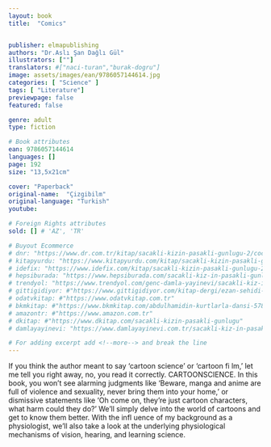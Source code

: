 ```yaml
---
layout: book
title:  "Comics"


publisher: elmapublishing
authors: "Dr.Aslı Şan Dağlı Gül"
illustrators: [""]
translators: #["naci-turan","burak-dogru"]
image: assets/images/ean/9786057144614.jpg
categories: [ "Science" ]
tags: [ "Literature"]
previewpage: false
featured: false

genre: adult
type: fiction

# Book attributes
ean: 9786057144614
languages: []
page: 192
size: "13,5x21cm"

cover: "Paperback"
original-name:  "Çizgibilm"
original-language: "Turkish"
youtube:

# Foreign Rights attributes
sold: [] # 'AZ', 'TR'

# Buyout Ecommerce
# dnr: "https://www.dr.com.tr/kitap/sacakli-kizin-pasakli-gunlugu-2/cocuk-ve-genclik/genclik-10-yas/roman-oyku/urunno=0001893059001"
# kitapyurdu: "https://www.kitapyurdu.com/kitap/sacakli-kizin-pasakli-gunlugu-2-/560122.html&filter_name=Sa%C3%A7akl%C4%B1+K%C4%B1z%27%C4%B1n+Pasakl%C4%B1+G%C3%BCnl%C3%BC%C4%9F%C3%BC+2"
# idefix: "https://www.idefix.com/kitap/sacakli-kizin-pasakli-gunlugu-2/cocuk-ve-genclik/genclik-10-yas/roman-oyku/urunno=0001893059001"
# hepsiburada: "https://www.hepsiburada.com/sacakli-kiz-in-pasakli-gunlugu-2-damla-yayinevi-p-HBV000012ER86"
# trendyol: "https://www.trendyol.com/genc-damla-yayinevi/sacakli-kiz-in-pasakli-gunlugu-2-p-54825777"
# gittigidiyor: #"https://www.gittigidiyor.com/kitap-dergi/ezan-sehidi-adnan-menderes_pdp_732728793"
# odatvkitap: #"https://www.odatvkitap.com.tr"
# bkmkitap: #"https://www.bkmkitap.com/abdulhamidin-kurtlarla-dansi-578226"
# amazontr: #"https://www.amazon.com.tr"
# dkitap: #"https://www.dkitap.com/sacakli-kizin-pasakli-gunlugu"
# damlayayinevi: "https://www.damlayayinevi.com.tr/sacakli-kiz-in-pasakli-gunlugu-2-bu-iste-bi-terslik-var"

# For adding excerpt add <!--more--> and break the line
---
```

If you think the author meant to say ‘cartoon
science’ or ‘cartoon fi lm,’ let me tell you right away,
no, you read it correctly. CARTOONSCIENCE.
In this book, you won’t see alarming judgments
like ‘Beware, manga and anime are full of violence
and sexuality, never bring them into your home,’
or dismissive statements like ‘Oh come on, they’re
just cartoon characters, what harm could they do?’
We’ll simply delve into the world of cartoons and
get to know them better. With the infl uence of my
background as a physiologist, we’ll also take a
look at the underlying physiological mechanisms of
vision, hearing, and learning science.
<!--more--> 

